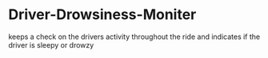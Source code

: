 # Driver-Drowsiness-Moniter
keeps a check on the drivers activity throughout the ride and indicates if the driver is sleepy or drowzy
